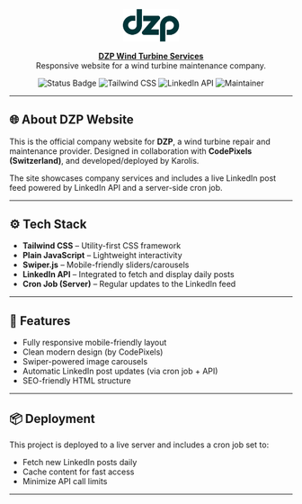 <p align="center">
  <img src="./public/images/dzp_logo.png" width="100" alt="DZP Logo">
</p>

<p align="center">
  <a href="https://bladerepair.eu"><strong>DZP Wind Turbine Services</strong></a><br>
  Responsive website for a wind turbine maintenance company.
</p>

<p align="center">
  <img src="https://img.shields.io/badge/Status-Deployed-brightgreen" alt="Status Badge">
  <img src="https://img.shields.io/badge/Tech-Tailwind%20CSS-blue" alt="Tailwind CSS">
  <img src="https://img.shields.io/badge/API-LinkedIn-lightgrey" alt="LinkedIn API">
  <img src="https://img.shields.io/badge/Maintained%20by-Karolis-orange" alt="Maintainer">
</p>

---

## 🌐 About DZP Website

This is the official company website for **DZP**, a wind turbine repair and maintenance provider. Designed in collaboration with **CodePixels (Switzerland)**, and developed/deployed by Karolis.

The site showcases company services and includes a live LinkedIn post feed powered by LinkedIn API and a server-side cron job.

---

## ⚙️ Tech Stack

- **Tailwind CSS** – Utility-first CSS framework
- **Plain JavaScript** – Lightweight interactivity
- **Swiper.js** – Mobile-friendly sliders/carousels
- **LinkedIn API** – Integrated to fetch and display daily posts
- **Cron Job (Server)** – Regular updates to the LinkedIn feed

---

## 🚀 Features

- Fully responsive mobile-friendly layout
- Clean modern design (by CodePixels)
- Swiper-powered image carousels
- Automatic LinkedIn post updates (via cron job + API)
- SEO-friendly HTML structure

---

## 📦 Deployment

This project is deployed to a live server and includes a cron job set to:

- Fetch new LinkedIn posts daily
- Cache content for fast access
- Minimize API call limits

---
